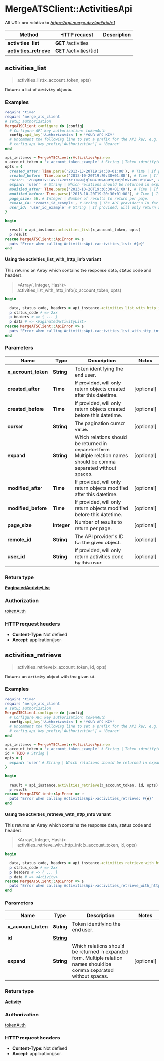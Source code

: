 # MergeATSClient::ActivitiesApi

All URIs are relative to *https://api.merge.dev/api/ats/v1*

| Method | HTTP request | Description |
| ------ | ------------ | ----------- |
| [**activities_list**](ActivitiesApi.md#activities_list) | **GET** /activities |  |
| [**activities_retrieve**](ActivitiesApi.md#activities_retrieve) | **GET** /activities/{id} |  |


## activities_list

> <PaginatedActivityList> activities_list(x_account_token, opts)



Returns a list of `Activity` objects.

### Examples

```ruby
require 'time'
require 'merge_ats_client'
# setup authorization
MergeATSClient.configure do |config|
  # Configure API key authorization: tokenAuth
  config.api_key['Authorization'] = 'YOUR API KEY'
  # Uncomment the following line to set a prefix for the API key, e.g. 'Bearer' (defaults to nil)
  # config.api_key_prefix['Authorization'] = 'Bearer'
end

api_instance = MergeATSClient::ActivitiesApi.new
x_account_token = 'x_account_token_example' # String | Token identifying the end user.
opts = {
  created_after: Time.parse('2013-10-20T19:20:30+01:00'), # Time | If provided, will only return objects created after this datetime.
  created_before: Time.parse('2013-10-20T19:20:30+01:00'), # Time | If provided, will only return objects created before this datetime.
  cursor: 'cD0yMDIxLTAxLTA2KzAzJTNBMjQlM0E1My40MzQzMjYlMkIwMCUzQTAw', # String | The pagination cursor value.
  expand: 'user', # String | Which relations should be returned in expanded form. Multiple relation names should be comma separated without spaces.
  modified_after: Time.parse('2013-10-20T19:20:30+01:00'), # Time | If provided, will only return objects modified after this datetime.
  modified_before: Time.parse('2013-10-20T19:20:30+01:00'), # Time | If provided, will only return objects modified before this datetime.
  page_size: 56, # Integer | Number of results to return per page.
  remote_id: 'remote_id_example', # String | The API provider's ID for the given object.
  user_id: 'user_id_example' # String | If provided, will only return activities done by this user.
}

begin
  
  result = api_instance.activities_list(x_account_token, opts)
  p result
rescue MergeATSClient::ApiError => e
  puts "Error when calling ActivitiesApi->activities_list: #{e}"
end
```

#### Using the activities_list_with_http_info variant

This returns an Array which contains the response data, status code and headers.

> <Array(<PaginatedActivityList>, Integer, Hash)> activities_list_with_http_info(x_account_token, opts)

```ruby
begin
  
  data, status_code, headers = api_instance.activities_list_with_http_info(x_account_token, opts)
  p status_code # => 2xx
  p headers # => { ... }
  p data # => <PaginatedActivityList>
rescue MergeATSClient::ApiError => e
  puts "Error when calling ActivitiesApi->activities_list_with_http_info: #{e}"
end
```

### Parameters

| Name | Type | Description | Notes |
| ---- | ---- | ----------- | ----- |
| **x_account_token** | **String** | Token identifying the end user. |  |
| **created_after** | **Time** | If provided, will only return objects created after this datetime. | [optional] |
| **created_before** | **Time** | If provided, will only return objects created before this datetime. | [optional] |
| **cursor** | **String** | The pagination cursor value. | [optional] |
| **expand** | **String** | Which relations should be returned in expanded form. Multiple relation names should be comma separated without spaces. | [optional] |
| **modified_after** | **Time** | If provided, will only return objects modified after this datetime. | [optional] |
| **modified_before** | **Time** | If provided, will only return objects modified before this datetime. | [optional] |
| **page_size** | **Integer** | Number of results to return per page. | [optional] |
| **remote_id** | **String** | The API provider&#39;s ID for the given object. | [optional] |
| **user_id** | **String** | If provided, will only return activities done by this user. | [optional] |

### Return type

[**PaginatedActivityList**](PaginatedActivityList.md)

### Authorization

[tokenAuth](../README.md#tokenAuth)

### HTTP request headers

- **Content-Type**: Not defined
- **Accept**: application/json


## activities_retrieve

> <Activity> activities_retrieve(x_account_token, id, opts)



Returns an `Activity` object with the given `id`.

### Examples

```ruby
require 'time'
require 'merge_ats_client'
# setup authorization
MergeATSClient.configure do |config|
  # Configure API key authorization: tokenAuth
  config.api_key['Authorization'] = 'YOUR API KEY'
  # Uncomment the following line to set a prefix for the API key, e.g. 'Bearer' (defaults to nil)
  # config.api_key_prefix['Authorization'] = 'Bearer'
end

api_instance = MergeATSClient::ActivitiesApi.new
x_account_token = 'x_account_token_example' # String | Token identifying the end user.
id = TODO # String | 
opts = {
  expand: 'user' # String | Which relations should be returned in expanded form. Multiple relation names should be comma separated without spaces.
}

begin
  
  result = api_instance.activities_retrieve(x_account_token, id, opts)
  p result
rescue MergeATSClient::ApiError => e
  puts "Error when calling ActivitiesApi->activities_retrieve: #{e}"
end
```

#### Using the activities_retrieve_with_http_info variant

This returns an Array which contains the response data, status code and headers.

> <Array(<Activity>, Integer, Hash)> activities_retrieve_with_http_info(x_account_token, id, opts)

```ruby
begin
  
  data, status_code, headers = api_instance.activities_retrieve_with_http_info(x_account_token, id, opts)
  p status_code # => 2xx
  p headers # => { ... }
  p data # => <Activity>
rescue MergeATSClient::ApiError => e
  puts "Error when calling ActivitiesApi->activities_retrieve_with_http_info: #{e}"
end
```

### Parameters

| Name | Type | Description | Notes |
| ---- | ---- | ----------- | ----- |
| **x_account_token** | **String** | Token identifying the end user. |  |
| **id** | [**String**](.md) |  |  |
| **expand** | **String** | Which relations should be returned in expanded form. Multiple relation names should be comma separated without spaces. | [optional] |

### Return type

[**Activity**](Activity.md)

### Authorization

[tokenAuth](../README.md#tokenAuth)

### HTTP request headers

- **Content-Type**: Not defined
- **Accept**: application/json

